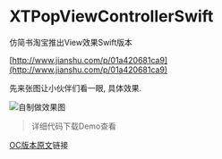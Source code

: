 # XTPopViewControllerSwift
仿简书淘宝推出View效果Swift版本

[http://www.jianshu.com/p/01a420681ca9](http://www.jianshu.com/p/01a420681ca9)

先来张图让小伙伴们看一眼, 具体效果.

![自制做效果图](http://upload-images.jianshu.io/upload_images/1506501-5bcf7b9cbd914976.gif?imageMogr2/auto-orient/strip)

>详细代码下载Demo查看

[OC版本原文](http://www.jianshu.com/p/a697d2a38b3c)链接
